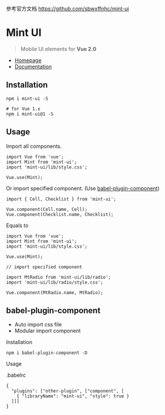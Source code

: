 参考官方文档 <https://github.com/sbwxffnhc/mint-ui>

# Mint UI

> Mobile UI elements for **Vue 2.0**

- [Homepage](http://mint-ui.github.io/)
- [Documentation](http://mint-ui.github.io/docs)

## Installation

```
npm i mint-ui -S

# for Vue 1.x
npm i mint-ui@1 -S
```

## Usage

Import all components.

```
import Vue from 'vue';
import Mint from 'mint-ui';
import 'mint-ui/lib/style.css';

Vue.use(Mint);
```

Or import specified component. (Use [babel-plugin-component](https://www.npmjs.com/package/babel-plugin-component))

```
import { Cell, Checklist } from 'mint-ui';

Vue.component(Cell.name, Cell);
Vue.component(Checklist.name, Checklist);
```

Equals to

```
import Vue from 'vue';
import Mint from 'mint-ui';
import 'mint-ui/lib/style.css';

Vue.use(Mint);

// import specified component

import MtRadio from 'mint-ui/lib/radio';
import 'mint-ui/lib/radio/style.css';

Vue.component(MtRadio.name, MtRadio);
```

## babel-plugin-component

- Auto import css file
- Modular import component

Installation

```
npm i babel-plugin-component -D
```

Usage

.babelrc

```
{
  "plugins": ["other-plugin", ["component", [
    { "libraryName": "mint-ui", "style": true }
  ]]]
}
```